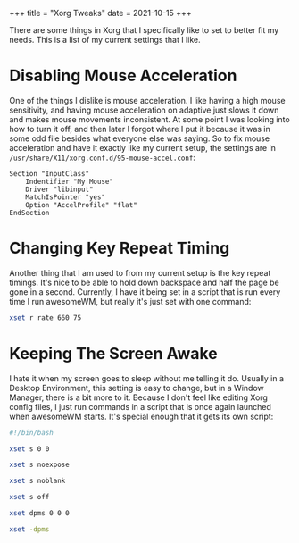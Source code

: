 +++
title = "Xorg Tweaks"
date = 2021-10-15
+++

There are some things in Xorg that I specifically like to set to better fit my needs. This is a list of my current settings that I like. 

# Disabling Mouse Acceleration
One of the things I dislike is mouse acceleration. I like having a high mouse sensitivity, and having mouse acceleration on adaptive just slows it down and makes mouse movements inconsistent. At some point I was looking into how to turn it off, and then later I forgot where I put it because it was in some odd file besides what everyone else was saying.
So to fix mouse acceleration and have it exactly like my current setup, the settings are in `/usr/share/X11/xorg.conf.d/95-mouse-accel.conf`:
```
Section "InputClass"
    Indentifier "My Mouse"
    Driver "libinput"
    MatchIsPointer "yes"
    Option "AccelProfile" "flat"
EndSection
```

# Changing Key Repeat Timing
Another thing that I am used to from my current setup is the key repeat timings. It's nice to be able to hold down backspace and half the page be gone in a second. Currently, I have it being set in a script that is run every time I run awesomeWM, but really it's just set with one command:
```zsh
xset r rate 660 75
```

# Keeping The Screen Awake
I hate it when my screen goes to sleep without me telling it do. Usually in a Desktop Environment, this setting is easy to change, but in a Window Manager, there is a bit more to it. Because I don't feel like editing Xorg config files, I just run commands in a script that is once again launched when awesomeWM starts. It's special enough that it gets its own script:
```bash
#!/bin/bash

xset s 0 0

xset s noexpose

xset s noblank

xset s off

xset dpms 0 0 0

xset -dpms
```
